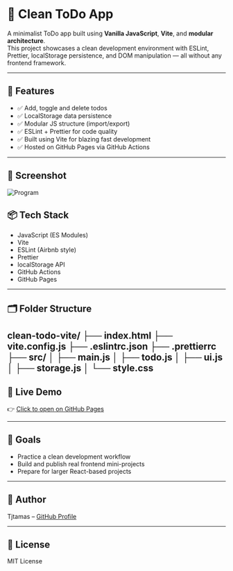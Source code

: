 # 🧼 Clean ToDo App

A minimalist ToDo app built using **Vanilla JavaScript**, **Vite**, and **modular architecture**.  
This project showcases a clean development environment with ESLint, Prettier, localStorage persistence, and DOM manipulation — all without any frontend framework.

---

## 🚀 Features

- ✅ Add, toggle and delete todos
- ✅ LocalStorage data persistence
- ✅ Modular JS structure (import/export)
- ✅ ESLint + Prettier for code quality
- ✅ Built using Vite for blazing fast development
- ✅ Hosted on GitHub Pages via GitHub Actions


---

## 📸 Screenshot

![Program](https://github.com/user-attachments/assets/cedc965d-8524-4cc2-83f6-1adc00a76bfc)


## 📦 Tech Stack

- JavaScript (ES Modules)
- Vite
- ESLint (Airbnb style)
- Prettier
- localStorage API
- GitHub Actions
- GitHub Pages

---

## 🗂️ Folder Structure

clean-todo-vite/
├── index.html
├── vite.config.js
├── .eslintrc.json
├── .prettierrc
├── src/
│ ├── main.js
│ ├── todo.js
│ ├── ui.js
│ ├── storage.js
│ └── style.css
---


## 🔗 Live Demo

👉 [Click to open on GitHub Pages](https://tjtamas.github.io/clean-todo-vite/)

---

## 🧠 Goals

- Practice a clean development workflow
- Build and publish real frontend mini-projects
- Prepare for larger React-based projects

---

## 👤 Author

Tjtamas – [GitHub Profile](https://github.com/tjtamas)

---

## 📄 License

MIT License

